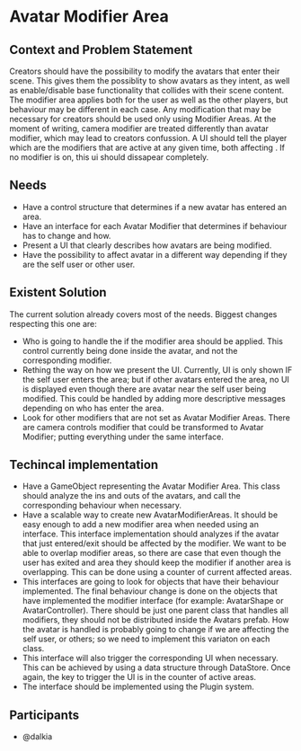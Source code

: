 # Avatar Modifier Area

## Context and Problem Statement

Creators should have the possibility to modify the avatars that enter their scene. 
This gives them the possiblity to show avatars as they intent, as well as enable/disable base functionality that collides with their scene content. 
The modifier area applies both for the user as well as the other players, but behaviour may be different in each case.
Any  modification that may be necessary for creators should be used only using Modifier Areas. At the moment of writing, camera modifier are treated differently than avatar modifier, which may lead to creators confussion.
A UI should tell the player which are the modifiers that are active at any given time, both affecting . If no modifier is on, this ui should dissapear completely.


## **Needs**

- Have a control structure that determines if a new avatar has entered an area.
- Have an interface for each Avatar Modifier that determines if behaviour has to change and how.
- Present a UI that clearly describes how avatars are being modified.
- Have the possibility to affect avatar in a different way depending if they are the self user or other user.

## **Existent Solution**

The current solution already covers most of the needs. Biggest changes respecting this one are:

- Who is going to handle the if the modifier area should be applied. This control currently being done inside the avatar, and not the corresponding modifier.
- Rething the way on how we present the UI. Currently, UI is only shown IF the self user enters the area; but if other avatars entered the area, no UI is displayed even though there are avatar near the self user being modified. This could be handled by adding more descriptive messages depending on who has enter the area. 
- Look for other modifiers that are not set as Avatar Modifier Areas. There are camera controls modifier that could be transformed to Avatar Modifier; putting everything under the same interface.

 ## **Techincal implementation**

- Have a GameObject representing the Avatar Modifier Area. This class should analyze the ins and outs of the avatars, and call the corresponding behaviour when necessary.
- Have a scalable way to create new AvatarModifierAreas. It should be easy enough to add a new modifier area when needed using an interface. This interface implementation should analyzes if the avatar that just entered/exit should be affected by the modifier. We want to be able to overlap modifier areas,
so there are case that even though the user has exited and area they should keep the modifier if another area is overlapping. This can be done using a counter of current affected areas. 
- This interfaces are going to look for objects that have their behaviour implemented. The final behaviour change is done on the objects that have implemented the modifier interface (for example: AvatarShape or AvatarController). There should be just one parent class that handles all modifiers, they should not be distributed
inside the Avatars prefab. How the avatar is handled is probably going to change if we are affecting the self user, or others; so we need to implement this variaton on each class. 
- This interface will also trigger the corresponding UI when necessary. This can be achieved by using a data structure through DataStore. Once again, the key to trigger the UI is in the counter of active areas. 
- The interface should be implemented using the Plugin system.



## Participants

- @dalkia
